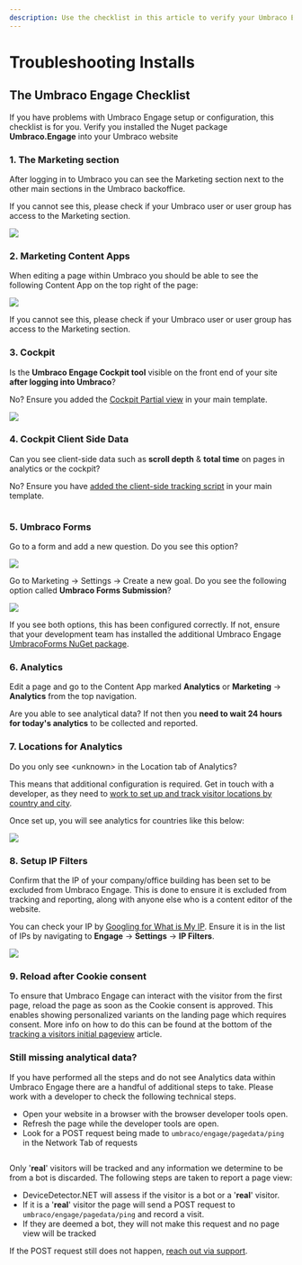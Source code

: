 ```yaml
---
description: Use the checklist in this article to verify your Umbraco Engage installation.
---
```


# Troubleshooting Installs

## The Umbraco Engage Checklist

If you have problems with Umbraco Engage setup or configuration, this checklist is for you. Verify you installed the Nuget package **Umbraco.Engage** into your Umbraco website

### 1. The Marketing section

After logging in to Umbraco you can see the Marketing section next to the other main sections in the Umbraco backoffice.

If you cannot see this, please check if your Umbraco user or user group has access to the Marketing section.

![](../.gitbook/assets/engage-engage-section.png)

### 2. Marketing Content Apps

When editing a page within Umbraco you should be able to see the following Content App on the top right of the page:

![](../.gitbook/assets/engage-content-apps.png)

If you cannot see this, please check if your Umbraco user or user group has access to the Marketing section.

### 3. Cockpit

Is the **Umbraco Engage Cockpit tool** visible on the front end of your site **after logging into Umbraco**?

No? Ensure you added the [Cockpit Partial view](../getting-started/for-developers/cockpit.md) in your main template.

![](../.gitbook/assets/engage-cockpit-1.png)

### 4. Cockpit Client Side Data

Can you see client-side data such as **scroll depth** & **total time** on pages in analytics or the cockpit?

No? Ensure you have [added the client-side tracking script](../developers/analytics/client-side-events-and-additional-javascript-files/additional-measurements-with-the-analytics-scripts.md) in your main template.

<figure><img src="../.gitbook/assets/engage-cockpit-2.png" alt=""><figcaption></figcaption></figure>

### 5. Umbraco Forms

Go to a form and add a new question. Do you see this option?

![](../.gitbook/assets/engage-analytics-form-field.png)

Go to Marketing -> Settings -> Create a new goal. Do you see the following option called **Umbraco Forms Submission**?

![](../.gitbook/assets/engage-forms-goal-type.png)

If you see both options, this has been configured correctly. If not, ensure that your development team has installed the additional Umbraco Engage [UmbracoForms NuGet package](https://www.nuget.org/packages/Umbraco.Engage.Forms).

### 6. Analytics

Edit a page and go to the Content App marked **Analytics** or **Marketing** -> **Analytics** from the top navigation.

Are you able to see analytical data? If not then you **need to wait 24 hours for today's analytics** to be collected and reported.

### 7. Locations for Analytics

Do you only see \<unknown> in the Location tab of Analytics?

This means that additional configuration is required. Get in touch with a developer, as they need to [work to set up and track visitor locations by country and city](../developers/analytics/extending-analytics/getting-the-correct-ip-address.md).

Once set up, you will see analytics for countries like this below:

![](../.gitbook/assets/engage-analytics-error-fixed.png)

### 8. Setup IP Filters

Confirm that the IP of your company/office building has been set to be excluded from Umbraco Engage. This is done to ensure it is excluded from tracking and reporting, along with anyone else who is a content editor of the website.

You can check your IP by [Googling for What is My IP](https://www.google.com/search?q=what+is+my+IP). Ensure it is in the list of IPs by navigating to **Engage** -> **Settings** -> **IP Filters**.

![](../.gitbook/assets/engage-settings-ip-filter.png)

### 9. Reload after Cookie consent

To ensure that Umbraco Engage can interact with the visitor from the first page, reload the page as soon as the Cookie consent is approved. This enables showing personalized variants on the landing page which requires consent. More info on how to do this can be found at the bottom of the [tracking a visitors initial pageview](../security-and-privacy/gdpr/how-to-become-gdpr-compliant-using-cookiebot.md) article.

### Still missing analytical data?

If you have performed all the steps and do not see Analytics data within Umbraco Engage there are a handful of additional steps to take. Please work with a developer to check the following technical steps.

* Open your website in a browser with the browser developer tools open.
* Refresh the page while the developer tools are open.
* Look for a POST request being made to `umbraco/engage/pagedata/ping` in the Network Tab of requests

<figure><img src="../.gitbook/assets/engage-troubleshoot-missing-data.png" alt=""><figcaption></figcaption></figure>

Only '**real**' visitors will be tracked and any information we determine to be from a bot is discarded. The following steps are taken to report a page view:

* DeviceDetector.NET will assess if the visitor is a bot or a '**real**' visitor.
* If it is a '**real**' visitor the page will send a POST request to `umbraco/engage/pagedata/ping` and record a visit.
* If they are deemed a bot, they will not make this request and no page view will be tracked

If the POST request still does not happen, [reach out via support](../developers/support.md).

